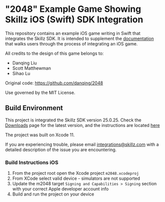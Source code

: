 # "2048" Example Game Showing Skillz iOS (Swift) SDK Integration

This repository contains an example iOS game writing in Swift that integrates the Skillz SDK. It is intended to supplement the [documentation](https://cdn.skillz.com/doc/developer/ios_native/integrate_skillz_sdk/install_skillz_via_xcode/) that walks users through the process of integrating an iOS game.

All credits to the design of this game belongs to:
* Danqing Liu
* Scott Matthewman
* Sihao Lu

Original code: https://github.com/danqing/2048

Use governed by the MIT License.

## Build Environment

This project is integrated the Skillz SDK version 25.0.25. Check the [Downloads](https://developers.skillz.com/downloads) page for the latest version, and the instructions are located [here](https://docs.skillz.com/docs/installing-skillz-ios/)

The project was built on Xcode 11.

If you are experiencing trouble, please email integrations@skillz.com with a detailed description of the issue you are encountering.

### Build Instructions iOS
1. From the project root open the Xcode project `m2048.xcodeproj`
2. From XCode select valid device - simulators are not supported
3. Update the m2048 target `Signing and Capabilities > Signing` section with your correct Apple developer account info
4. Build and run the project on your device
